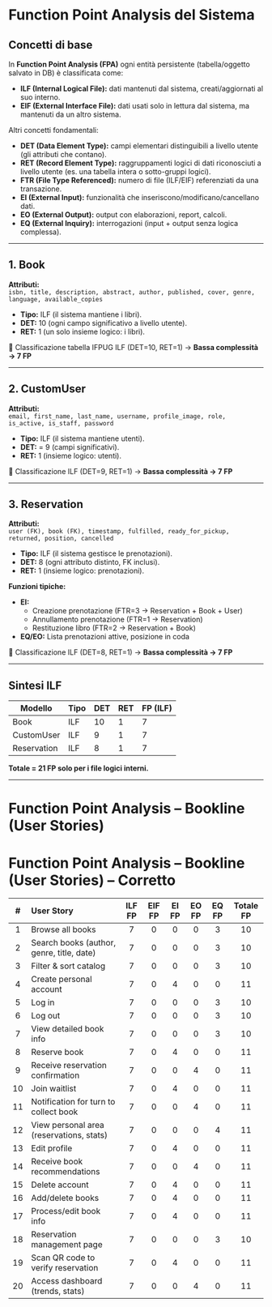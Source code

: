 # Function Point Analysis del Sistema

## Concetti di base

In **Function Point Analysis (FPA)** ogni entità persistente (tabella/oggetto salvato in DB) è classificata come:

- **ILF (Internal Logical File):** dati mantenuti dal sistema, creati/aggiornati al suo interno.  
- **EIF (External Interface File):** dati usati solo in lettura dal sistema, ma mantenuti da un altro sistema.  

Altri concetti fondamentali:  
- **DET (Data Element Type):** campi elementari distinguibili a livello utente (gli attributi che contano).  
- **RET (Record Element Type):** raggruppamenti logici di dati riconosciuti a livello utente (es. una tabella intera o sotto-gruppi logici).  
- **FTR (File Type Referenced):** numero di file (ILF/EIF) referenziati da una transazione.  
- **EI (External Input):** funzionalità che inseriscono/modificano/cancellano dati.  
- **EO (External Output):** output con elaborazioni, report, calcoli.  
- **EQ (External Inquiry):** interrogazioni (input + output senza logica complessa).  

---

## 1. Book

**Attributi:**  
`isbn, title, description, abstract, author, published, cover, genre, language, available_copies`

- **Tipo:** ILF (il sistema mantiene i libri).  
- **DET:** 10 (ogni campo significativo a livello utente).  
- **RET:** 1 (un solo insieme logico: i libri).  


📌 Classificazione tabella IFPUG ILF (DET=10, RET=1) → **Bassa complessità → 7 FP**

---

## 2. CustomUser

**Attributi:**  
`email, first_name, last_name, username, profile_image, role, is_active, is_staff, password`

- **Tipo:** ILF (il sistema mantiene utenti).  
- **DET:** = 9 (campi significativi).  
- **RET:** 1 (insieme logico: utenti).  

📌 Classificazione ILF (DET=9, RET=1) → **Bassa complessità → 7 FP**

---

## 3. Reservation

**Attributi:**  
`user (FK), book (FK), timestamp, fulfilled, ready_for_pickup, returned, position, cancelled`

- **Tipo:** ILF (il sistema gestisce le prenotazioni).  
- **DET:** 8 (ogni attributo distinto, FK inclusi).  
- **RET:** 1 (insieme logico: prenotazioni).  

**Funzioni tipiche:**  
- **EI:**  
  - Creazione prenotazione (FTR=3 → Reservation + Book + User)  
  - Annullamento prenotazione (FTR=1 → Reservation)  
  - Restituzione libro (FTR=2 → Reservation + Book)  
- **EQ/EO:** Lista prenotazioni attive, posizione in coda  

📌 Classificazione ILF (DET=8, RET=1) → **Bassa complessità → 7 FP**

---

## Sintesi ILF

| Modello     | Tipo | DET | RET | FP (ILF) |
|-------------|------|-----|-----|----------|
| Book        | ILF  | 10  | 1   | 7        |
| CustomUser  | ILF  | 9   | 1   | 7        |
| Reservation | ILF  | 8   | 1   | 7        |

**Totale = 21 FP solo per i file logici interni.**

---

# Function Point Analysis – Bookline (User Stories)

# Function Point Analysis – Bookline (User Stories) – Corretto

| #  | User Story                                  | ILF FP | EIF FP | EI FP | EO FP | EQ FP | Totale FP |
|:--:|:--------------------------------------------|:------:|:------:|:-----:|:-----:|:-----:|:---------:|
| 1  | Browse all books                            | 7      | 0      | 0     | 0     | 3     | 10        |
| 2  | Search books (author, genre, title, date)   | 7      | 0      | 0     | 0     | 3     | 10        |
| 3  | Filter & sort catalog                       | 7      | 0      | 0     | 0     | 3     | 10        |
| 4  | Create personal account                     | 7      | 0      | 4     | 0     | 0     | 11        |
| 5  | Log in                                      | 7      | 0      | 0     | 0     | 3     | 10        |
| 6  | Log out                                     | 7      | 0      | 0     | 0     | 3     | 10        |
| 7  | View detailed book info                     | 7      | 0      | 0     | 0     | 3     | 10        |
| 8  | Reserve book                                | 7      | 0      | 4     | 0     | 0     | 11        |
| 9  | Receive reservation confirmation            | 7      | 0      | 0     | 4     | 0     | 11        |
| 10 | Join waitlist                               | 7      | 0      | 4     | 0     | 0     | 11        |
| 11 | Notification for turn to collect book       | 7      | 0      | 0     | 4     | 0     | 11        |
| 12 | View personal area (reservations, stats)    | 7      | 0      | 0     | 0     | 4     | 11        |
| 13 | Edit profile                                | 7      | 0      | 4     | 0     | 0     | 11        |
| 14 | Receive book recommendations                | 7      | 0      | 0     | 4     | 0     | 11        |
| 15 | Delete account                              | 7      | 0      | 4     | 0     | 0     | 11        |
| 16 | Add/delete books                            | 7      | 0      | 4     | 0     | 0     | 11        |
| 17 | Process/edit book info                      | 7      | 0      | 4     | 0     | 0     | 11        |
| 18 | Reservation management page                 | 7      | 0      | 0     | 0     | 3     | 10        |
| 19 | Scan QR code to verify reservation          | 7      | 0      | 4     | 0     | 0     | 11        |
| 20 | Access dashboard (trends, stats)            | 7      | 0      | 0     | 4     | 0     | 11        |
